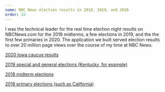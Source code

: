 ```yaml
---
name: NBC News election results in 2018, 2019, and 2020
order: 32
---
```


I was the technical leader for the real time election night results on NBCNews.com for the 2018 midterms, a few elections in 2019, and the the first few primaries in 2020. The application we built served election results to over 20 million page views over the course of my time at NBC News.

[2020 Iowa caucus results](https://www.nbcnews.com/politics/2020-primary-elections/iowa-results)

[2019 special and general elections (Kentucky, for example)](https://www.nbcnews.com/politics/2019-general-elections/kentucky-results)

[2018 midterm elections](https://www.nbcnews.com/politics/2018-election/midterms/)

[2018 primary elections (such as California)](https://www.nbcnews.com/politics/2018-election/primaries/ca)
